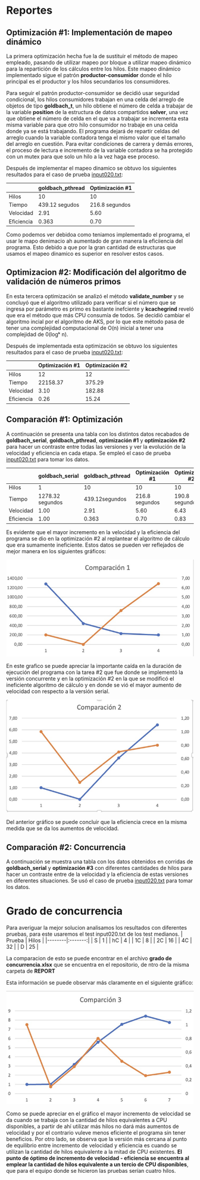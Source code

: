 
# **Reportes**

## Optimización #1: Implementación de mapeo dinámico

La primera optimización hecha fue la de sustituir el método de mapeo empleado, pasando de utilizar mapeo por bloque a utilizar mapeo dinámico para la repartición de los cálculos entre los hilos. Este mapeo dinámico implementado sigue el patrón **productor-consumidor** donde el hilo principal es el productor y los hilos secundarios los consumidores.

Para seguir el patrón productor-consumidor se decidió usar seguridad condicional, los hilos consumidores trabajan en una celda del arreglo de objetos de tipo **goldbach_t**, un hilo obtiene el número de celda a trabajar de la variable **position** de la estructura de datos compartidos **solver**, una vez que obtiene el número de celda en el que va a trabajar se incrementa esta misma variable para que otro hilo consumidor no trabaje en una celda donde ya se está trabajando. El programa dejará de repartir celdas del arreglo cuando la variable contadora tenga el mismo valor que el tamaño del arreglo en cuestión. Para evitar condiciones de carrera y demás errores, el proceso de lectura e incremento de la variable contadora se ha protegido con un mutex para que solo un hilo a la vez haga ese proceso.

Después de implementar el mapeo dinamico se obtuvo los siguientes resultados para el caso de prueba [input020.txt](../test/input020.txt):

|                  | goldbach_pthread | Optimización #1  |
|------------------|------------------|------------------|
|Hilos             | 10               | 10               |
|Tiempo            | 439.12 segudos         | 216.8 segundos         |
|Velocidad         | 2.91            | 5.60             |
|Eficiencia        | 0.363             | 0.70             |

Como podemos ver debidoa como teniamos implementado el programa, el usar le mapo denimacio ah aumentado de gran manera la eficiiencia del programa. Esto debido a que por la gran cantidad de estructuras que usamos el mapeo dinamico es superior en resolver estos casos.
## Optimizacion #2: Modificación del algoritmo de validación de números primos

En esta tercera optimización se analizó el método **validate_number** y se concluyó que el algoritmo utilizado para verificar si el número que se ingresa por parámetro es primo es bastante inefciente y **kcachegrind** reveló que era el método que más CPU consumía de todos. Se decidió cambiar el algoritmo incial por el algoritmo de AKS, por lo que este método pasa de tener una complejidad computacional de O(n) inicial a tener una complejidad de 0(logᵏ n).

Después de implementada esta optimización se obtuvo los siguientes resultados para el caso de prueba [input020.txt](../test/input020.txt):

|                  | Optimización #1  | Optimización #2  |
|------------------|------------------|------------------|
|Hilos             | 12               | 12               | 
|Tiempo            | 22158.37         | 375.29           |
|Velocidad         | 3.10             | 182.88           |
|Eficiencia        | 0.26             | 15.24            |


## Comparación #1: Optimización

A continuación se presenta una tabla con los distintos datos recabados de **goldbach_serial**, **goldbach_pthread**, **optimización #1** y **optimización #2** para hacer un contraste entre todas las versiones y ver la evolución de la velocidad y eficiencia en cada etapa. Se empleó el caso de prueba [input020.txt](../test/input020.txt) para tomar los datos.

|                  | goldbach_serial  | goldbach_pthread | Optimización #1  | Optimización #2  |
|------------------|------------------|------------------|------------------|------------------|
|Hilos             | 1                | 10              | 10               | 10               |
|Tiempo            | 1278.32 segundos         | 439.12segundos         | 216.8 segundos         | 190.8 segundos           |
|Velocidad         | 1.00             | 2.91             | 5.60             | 6.43           |
|Eficiencia        | 1.00             | 0.363             | 0.70             | 0.83            |

Es evidente que el mayor incremento en la velocidad y la eficiencia del programa se dio en la optimización #2 al replantear el algoritmo de cálculo que era sumamente ineficiente. Estos datos se pueden ver reflejados de mejor manera en los siguientes gráficos:

![Gráfico de Comparación #1: Optimización](https://github.com/DanielLM2002/Paralela22A-Daniel-Lizano/blob/main/tareas/goldbach_optimization/images/comparacion1.jpeg)

En este grafico se puede apreciar la importante caída en la duración de ejecución del programa con la tarea #2 que fue donde se implementó la versión concurrente y en la optimización #2 en la que se modificó el ineficiente algoritmo de cálculo y en donde se vió el mayor aumento de velocidad con respecto a la versión serial.

![Gráfico de Comparación #2: optimización](https://github.com/DanielLM2002/Paralela22A-Daniel-Lizano/blob/main/tareas/goldbach_optimization/images/comparacion2.jpeg)

Del anterior gráfico se puede concluir que la eficiencia crece en la misma medida que se da los aumentos de velocidad.

## Comparación #2: Concurrencia

A continuación se muestra una tabla con los datos obtenidos en corridas de **goldbach_serial** y **optimización #3** con diferentes cantidades de hilos para hacer un contraste entre de la velocidad y la eficiencia de estas versiones en diferentes situaciones. Se usó el caso de prueba [input020.txt](../test/input020.txt) para tomar los datos.
# Grado de concurrencia
Para averiguar la mejor solucion analisamos los resultados con diferentes pruebas, para este usaremos el test input020.txt de los test medianos.
| Prueba | Hilos |
|--------|:-------:|
| S | 1 |
| hC | 4 |
| 1C | 8 |
| 2C | 16 |
| 4C | 32 |
| D | 25 |

La comparacion de esto se puede encontrar en el archivo **grado de concurrencia.xlsx** que se encuentra en el repositorio, de ntro de la misma carpeta de  **REPORT**

Esta información se puede observar más claramente en el siguiente gráfico:

![Gráfico de Comparación #2: Concurrencia](https://github.com/DanielLM2002/Paralela22A-Daniel-Lizano/blob/main/tareas/goldbach_optimization/images/comparacion3.jpeg)

Como se puede apreciar en el gráfico el mayor incremento de velocidad se da cuando se trabaja con la cantidad de hilos equivalentes a CPU disponibles, a partir de ahí utilizar más hilos no dará más aumentos de velocidad y por el contrario vuleve menos eficiente el programa sin tener beneficios. Por otro lado, se observa que la versión más cercana al punto de equilibrio entre incremento de velocidad y eficiencia es cuando se utilizan la cantidad de hilos equivalente a la mitad de CPU existentes. **El punto de óptimo de incremento de velocidad - eficiencia se encuentra al emplear la cantidad de hilos equivalente a un tercio de CPU disponibles**, que para el equipo donde se hicieron las pruebas serían cuatro hilos.
